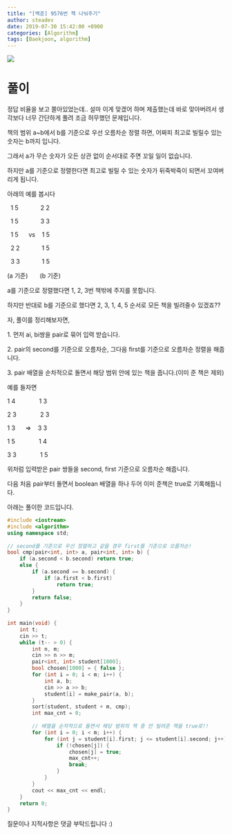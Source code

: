 ```yaml
---
title: "[백준] 9576번 책 나눠주기"
author: steadev
date: 2019-07-30 15:42:00 +0900
categories: [Algorithm]
tags: [Baekjoon, algorithm]
---
```



<img src="https://steadev.github.io/assets/images/bj-9576-1.png" />

# 풀이

정답 비율을 보고 쫄아있었는데.. 설마 이게 맞겠어 하며 제출했는데 바로 맞아버려서 생각보다 너무 간단하게 풀려 조금 허무했던 문제입니다.

책의 범위 a~b에서 b를 기준으로 우선 오름차순 정렬 하면, 어짜피 최고로 빌릴수 있는 숫자는 b까지 입니다.

그래서 a가 무슨 숫자가 오든 상관 없이 순서대로 주면 꼬일 일이 없습니다.

하지만 a를 기준으로 정렬한다면 최고로 빌릴 수 있는 숫자가 뒤죽박죽이 되면서 꼬여버리게 됩니다.

아래의 예를 봅시다

  1 5             2 2

  1 5             3 3

  1 5      vs    1 5

  2 2             1 5

  3 3             1 5

(a 기준)       (b 기준)

a를 기준으로 정렬했다면 1, 2, 3번 책밖에 주지를 못합니다.

하지만 반대로 b를 기준으로 했다면 2, 3, 1, 4, 5 순서로 모든 책을 빌려줄수 있겠죠??

자, 풀이를 정리해보자면,

1\. 먼저 ai, bi쌍을 pair로 묶어 입력 받습니다.

2\. pair의 second를 기준으로 오름차순, 그다음 first를 기준으로 오름차순 정렬을 해줍니다.

3\. pair 배열을 순차적으로 돌면서 해당 범위 안에 있는 책을 줍니다.(이미 준 책은 제외)

예를 들자면 

1 4              1 3

2 3              2 3

1 3      =>    3 3

1 5              1 4

3 3              1 5

위처럼 입력받은 pair 쌍들을 second, first 기준으로 오름차순 해줍니다.

다음 처음 pair부터 돌면서 boolean 배열을 하나 두어 이미 준책은 true로 기록해둡니다.

아래는 풀이한 코드입니다.

```c++
#include <iostream>
#include <algorithm>
using namespace std;
 
// second를 기준으로 우선 정렬하고 같을 경우 first를 기준으로 오름차순!
bool cmp(pair<int, int> a, pair<int, int> b) {
    if (a.second < b.second) return true;
    else {
        if (a.second == b.second) {
            if (a.first < b.first) 
                return true;
        }
        return false;
    }
}
 
int main(void) {
    int t;
    cin >> t;
    while (t-- > 0) {
        int n, m;
        cin >> n >> m;
        pair<int, int> student[1000];
        bool chosen[1000] = { false };
        for (int i = 0; i < m; i++) {
            int a, b;
            cin >> a >> b;
            student[i] = make_pair(a, b);
        }
        sort(student, student + m, cmp);
        int max_cnt = 0;
 
        // 배열을 순차적으로 돌면서 해당 범위의 책 중 안 빌려준 책을 true로!!
        for (int i = 0; i < m; i++) {
            for (int j = student[i].first; j <= student[i].second; j++) {
                if (!chosen[j]) {
                    chosen[j] = true;
                    max_cnt++;
                    break;
                }
            }
        }
        cout << max_cnt << endl;
    }
    return 0;
}
```

질문이나 지적사항은 댓글 부탁드립니다 :)
